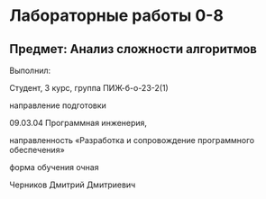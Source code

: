 # Лабораторные работы 0-8 

## Предмет: Анализ сложности алгоритмов 

Выполнил:

Студент, 3 курс, группа ПИЖ-б-о-23-2(1)

направление подготовки

09.03.04 Программная инженерия,

направленность «Разработка и сопровождение программного обеспечения»

форма обучения очная

Черников Дмитрий Дмитриевич